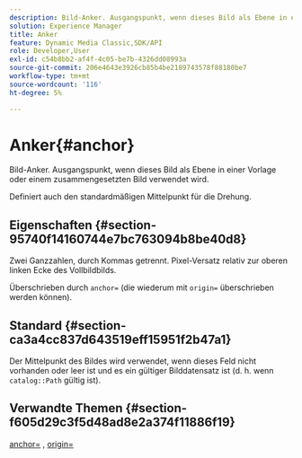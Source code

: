 ```yaml
---
description: Bild-Anker. Ausgangspunkt, wenn dieses Bild als Ebene in einer Vorlage oder einem zusammengesetzten Bild verwendet wird.
solution: Experience Manager
title: Anker
feature: Dynamic Media Classic,SDK/API
role: Developer,User
exl-id: c54b8bb2-af4f-4c05-be7b-4326dd08993a
source-git-commit: 206e4643e3926cb85b4be2189743578f88180be7
workflow-type: tm+mt
source-wordcount: '116'
ht-degree: 5%

---
```


# Anker{#anchor}

Bild-Anker. Ausgangspunkt, wenn dieses Bild als Ebene in einer Vorlage oder einem zusammengesetzten Bild verwendet wird.

Definiert auch den standardmäßigen Mittelpunkt für die Drehung.

## Eigenschaften {#section-95740f14160744e7bc763094b8be40d8}

Zwei Ganzzahlen, durch Kommas getrennt. Pixel-Versatz relativ zur oberen linken Ecke des Vollbildbilds.

Überschrieben durch `anchor=` (die wiederum mit `origin=` überschrieben werden können).

## Standard {#section-ca3a4cc837d643519eff15951f2b47a1}

Der Mittelpunkt des Bildes wird verwendet, wenn dieses Feld nicht vorhanden oder leer ist und es ein gültiger Bilddatensatz ist (d. h. wenn `catalog::Path` gültig ist).

## Verwandte Themen {#section-f605d29c3f5d48ad8e2a374f11886f19}

[anchor=](/help/aem-is-ir-api/is-api/http-ref/image-serving-api-ref/c-http-protocol-reference/c-command-reference/r-anchor.md) ,  [origin=](/help/aem-is-ir-api/is-api/http-ref/image-serving-api-ref/c-http-protocol-reference/c-command-reference/r-origin.md)
